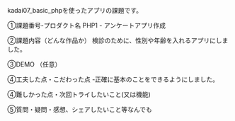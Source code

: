 kadai07_basic_phpを使ったアプリの課題です。

①課題番号-プロダクト名 PHP1 - アンケートアプリ作成

②課題内容（どんな作品か） 検診のために、性別や年齢を入れるアプリにしました。

③DEMO （任意）

④工夫した点・こだわった点 -正確に基本のことをできるようにしました。 

④難しかった点・次回トライしたいこと(又は機能)

⑤質問・疑問・感想、シェアしたいこと等なんでも 

